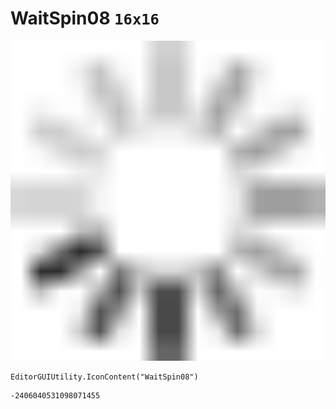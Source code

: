 # WaitSpin08 `16x16`
<img src="/img/WaitSpin08.png" width=512 height=512>

``` CSharp
EditorGUIUtility.IconContent("WaitSpin08")
```
```
-2406040531098071455
```
